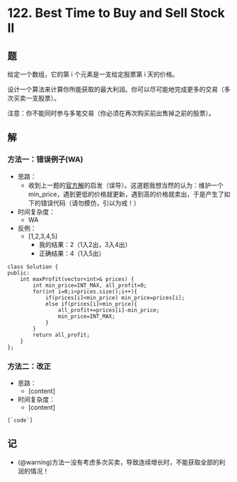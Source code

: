 # 122. Best Time to Buy and Sell Stock II
## 题

给定一个数组，它的第 i 个元素是一支给定股票第 i 天的价格。

设计一个算法来计算你所能获取的最大利润。你可以尽可能地完成更多的交易（多次买卖一支股票）。

注意：你不能同时参与多笔交易（你必须在再次购买前出售掉之前的股票）。

## 解

### 方法一：错误例子(WA)
- 思路：
  - 收到上一题的[官方解](https://github.com/lorwin0130/Algorithm-newbie/blob/master/1_array/LC121.%20Best%20Time%20to%20Buy%20and%20Sell%20Stock.md)的启发（误导）。这道题我想当然的认为：维护一个min_price，遇到更低的价格就更新，遇到高的价格就卖出，于是产生了如下的错误代码（请勿模仿，引以为戒！）
- 时间复杂度：
  - WA
- 反例：
  - [1,2,3,4,5]
    - 我的结果：2（1入2出，3入4出）
    - 正确结果：4（1入5出）
```
class Solution {
public:
    int maxProfit(vector<int>& prices) {
        int min_price=INT_MAX, all_profit=0;
        for(int i=0;i<prices.size();i++){
            if(prices[i]<min_price) min_price=prices[i];
            else if(prices[i]>min_price){
                all_profit+=prices[i]-min_price;
                min_price=INT_MAX;
            }
        }
        return all_profit;
    }
};
```

### 方法二：改正
- 思路：
  - [content]
- 时间复杂度：
  - [content]
```
[`code`]
```

## 记

<!-- 
符号用()包住
@basic - 基础
@important - 重点
@warning - 易错
@todo - 待研究
 -->

- (@warning)方法一没有考虑多次买卖，导致连续增长时，不能获取全部的利润的情况！